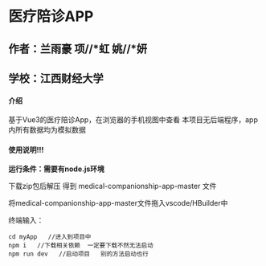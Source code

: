 # 医疗陪诊APP

## 作者：兰雨豪 项//*虹 姚//*妍



##  学校：江西财经大学



#### 介绍

基于Vue3的医疗陪诊App，在浏览器的手机视图中查看
本项目无后端程序，app内所有数据均为模拟数据

#### 使用说明!!!

**运行条件：需要有node.js环境**

下载zip包后解压 得到 medical-companionship-app-master 文件

将medical-companionship-app-master文件拖入vscode/HBuilder中

终端输入：
    
    cd myApp   //进入到项目中
    npm i   //下载相关依赖  一定要下载不然无法启动
    npm run dev   //启动项目   别的方法启动也行

